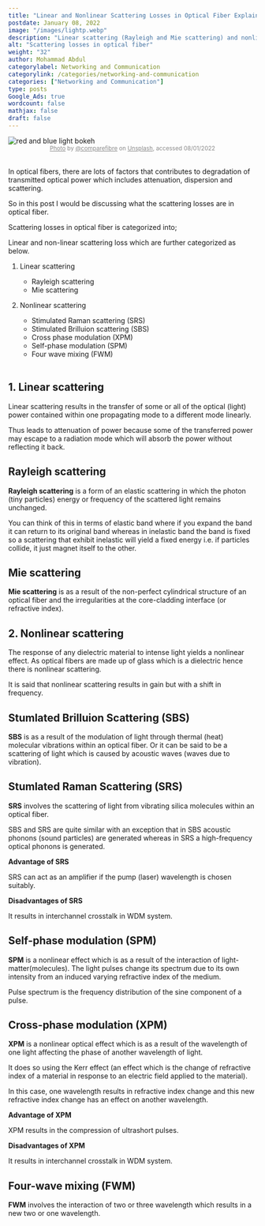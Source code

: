 ```yaml
---
title: "Linear and Nonlinear Scattering Losses in Optical Fiber Explained Simply"
postdate: January 08, 2022
image: "/images/lightp.webp"
description: "Linear scattering (Rayleigh and Mie scattering) and nonlinear scattering (SBS, SRS, XPM, SPM and FWM) are types of scattering losses which mostly results in signal power degradation"
alt: "Scattering losses in optical fiber"
weight: "32"
author: Mohammad Abdul
categorylabel: Networking and Communication
categorylink: /categories/networking-and-communication
categories: ["Networking and Communication"]
type: posts
Google_Ads: true
wordcount: false
mathjax: false
draft: false
---
```


<!-- Start of Unsplash Image Embed Code - Float Left (Embed code by @BirdyOz)-->

<img src="https://images.unsplash.com/photo-1607723619497-98a79f01ba90?crop=faces,edges&amp;cs=tinysrgb&amp;fit=crop&amp;fm=jpg&amp;ixid=MnwxMjA3fDB8MXxzZWFyY2h8MTh8fG9wdGljYWwlMjBmaWJlcnN8fDB8fHx8MTY0MTY4NDQ4MA&amp;ixlib=rb-1.2.1&amp;q=60&amp;w=1200&amp;auto=format&amp;h=630&amp;mark-w=64&amp;mark-align=top,left&amp;mark-pad=50&amp;blend-mode=normal&amp;blend-alpha=10&amp;blend-w=1&amp;mark=https://images.unsplash.com/opengraph/logo.png&amp;blend=000000" class="img-responsive img-fluid img-sml" alt="red and blue light bokeh " title="red and blue light bokeh " loading="lazy">
<div  style="opacity: 0.5; display:flex; justify-content: center; align-items: center;" >
<small><a href="https://unsplash.com/photos/8xnaQKWjDrM" target="_blank">Photo</a> by <a href="https://unsplash.com/@comparefibre" target="_blank">@comparefibre</a> on <a href="https://unsplash.com" target="_blank">Unsplash</a>, accessed 08/01/2022</small>
</div>
<br>
<!-- End of Unsplash Image Embed Code -->

In optical fibers, there are lots of factors that contributes to degradation of transmitted optical power which includes attenuation, dispersion and scattering.

So in this post I would be discussing what the scattering losses are in optical fiber.

Scattering losses in optical fiber is categorized into;

Linear and non-linear scattering loss which are further categorized as below.

1.  Linear scattering

    <ul class="ul-in-post">
        <li>Rayleigh scattering</li>
        <li>Mie scattering</li>
    </ul>

2.  Nonlinear scattering

    <ul class="ul-in-post">
        <li>Stimulated Raman scattering (SRS)</li>
        <li>Stimulated Brilluion scattering (SBS)</li>
        <li>Cross phase modulation (XPM)</li>
        <li>Self-phase modulation (SPM)</li>
        <li>Four wave mixing (FWM)</li>
    </ul>
    <br>

## 1. Linear scattering

Linear scattering results in the transfer of some or all of the optical (light) power contained within one propagating mode to a different mode linearly.

Thus leads to attenuation of power because some of the transferred power may escape to a radiation mode which will absorb the power without reflecting it back.

## Rayleigh scattering

**Rayleigh scattering** is a form of an elastic scattering in which the photon (tiny particles) energy or frequency of the scattered light remains unchanged.

You can think of this in terms of elastic band where if you expand the band it can return to its original band whereas in inelastic band the band is fixed so a scattering that exhibit inelastic will yield a fixed energy i.e. if particles collide, it just magnet itself to the other.

## Mie scattering

**Mie scattering** is as a result of the non-perfect cylindrical structure of an optical fiber and the irregularities at the core-cladding interface (or refractive index).
<br>

## 2. Nonlinear scattering

The response of any dielectric material to intense light yields a nonlinear effect. As optical fibers are made up of glass which is a dielectric hence there is nonlinear scattering.

It is said that nonlinear scattering results in gain but with a shift in frequency.

## Stumlated Brilluion Scattering (SBS)

**SBS** is as a result of the modulation of light through thermal (heat) molecular vibrations within an optical fiber.
Or it can be said to be a scattering of light which is caused by acoustic waves (waves due to vibration).

## Stumlated Raman Scattering (SRS)

**SRS** involves the scattering of light from vibrating silica molecules within an optical fiber.

SBS and SRS are quite similar with an exception that in SBS acoustic phonons (sound particles) are generated whereas in SRS a high-frequency optical phonons is generated.

**Advantage of SRS**
<br>

SRS can act as an amplifier if the pump (laser) wavelength is chosen suitably.

**Disadvantages of SRS**
<br>

It results in interchannel crosstalk in WDM system.

## Self-phase modulation (SPM)

**SPM** is a nonlinear effect which is as a result of the interaction of light-matter(molecules). The light pulses change its spectrum due to its own intensity from an induced varying refractive index of the medium.

Pulse spectrum is the frequency distribution of the sine component of a pulse.

## Cross-phase modulation (XPM)

**XPM** is a nonlinear optical effect which is as a result of the wavelength of one light affecting the phase of another wavelength of light.

It does so using the Kerr effect (an effect which is the change of refractive index of a material in response to an electric field applied to the material).

In this case, one wavelength results in refractive index change and this new refractive index change has an effect on another wavelength.

**Advantage of XPM**
<br>

XPM results in the compression of ultrashort pulses.

**Disadvantages of XPM**
<br>

It results in interchannel crosstalk in WDM system.

## Four-wave mixing (FWM)

**FWM** involves the interaction of two or three wavelength which results in a new two or one wavelength.
